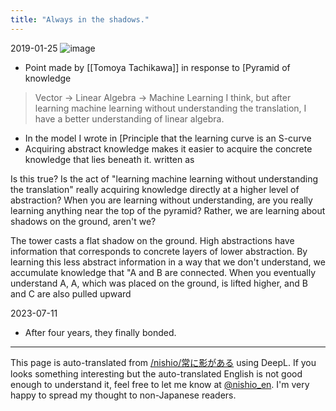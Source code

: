 ```yaml
---
title: "Always in the shadows."
---
```


2019-01-25
![image](https://gyazo.com/94771e8fc3c1fdae46962ed3d5b9fb9a/thumb/1000)

- Point made by [[Tomoya Tachikawa]] in response to [Pyramid of knowledge
> Vector -> Linear Algebra -> Machine Learning I think, but after learning machine learning without understanding the translation, I have a better understanding of linear algebra.

- In the model I wrote in [Principle that the learning curve is an S-curve
- Acquiring abstract knowledge makes it easier to acquire the concrete knowledge that lies beneath it.
written as

Is this true?
Is the act of "learning machine learning without understanding the translation" really acquiring knowledge directly at a higher level of abstraction?
When you are learning without understanding, are you really learning anything near the top of the pyramid?
Rather, we are learning about shadows on the ground, aren't we?

The tower casts a flat shadow on the ground.
High abstractions have information that corresponds to concrete layers of lower abstraction.
By learning this less abstract information in a way that we don't understand, we accumulate knowledge that "A and B are connected.
When you eventually understand A, A, which was placed on the ground, is lifted higher, and B and C are also pulled upward

2023-07-11
- After four years, they finally bonded.


---
This page is auto-translated from [/nishio/常に影がある](https://scrapbox.io/nishio/常に影がある) using DeepL. If you looks something interesting but the auto-translated English is not good enough to understand it, feel free to let me know at [@nishio_en](https://twitter.com/nishio_en). I'm very happy to spread my thought to non-Japanese readers.